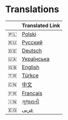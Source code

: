 # Translations

|  | Translated Link |
| --- | --- |
| 🇵🇱 | [Polski](README.pl.md) |
| 🇷🇺 | [Русский](README.ru.md) |
| 🇩🇪 | [Deutsch](README.de.md) |
| 🇺🇦 | [Українська](README.ua.md) |
| :uk: | [English](../README.md) |
| 🇹🇷 | [Türkçe](README.tr.md) |
| 🇨🇳 | [中文](README.zh.md) |
| 🇫🇷 | [Français](README.fr.md) |
| :india: | [ગુજરાતી](README.gu.md) |
| :egypt: | [عربى](README.ar.md) |

